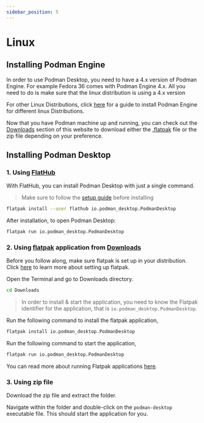 ```yaml
---
sidebar_position: 5
---
```


# Linux

## Installing Podman Engine

In order to use Podman Desktop, you need to have a 4.x version of Podman Engine. For example Fedora 36 comes with Podman Engine 4.x. All you need to do is make sure that the linux distribution is using a 4.x version 

For other Linux Distributions, click [here](https://podman.io/getting-started/installation#installing-on-linux) for a guide to install Podman Engine for different linux Distributions.

Now that you have Podman machine up and running, you can check out the [Downloads](/downloads/linux) section of this website to download either the [.flatpak](https://flatpak.org/setup/Fedora) file or the zip file depending on your preference.

## Installing Podman Desktop

### 1. Using [FlatHub](https://flathub.org/apps/details/io.podman_desktop.PodmanDesktop)

With FlatHub, you can install Podman Desktop with just a single command.

> Make sure to follow the [setup guide](https://flatpak.org/setup/) before installing

```sh
flatpak install --user flathub io.podman_desktop.PodmanDesktop
```
After installation, to open Podman Desktop:

```sh
flatpak run io.podman_desktop.PodmanDesktop
```

### 2. Using [flatpak](https://flatpak.org/setup/) application from [Downloads](/downloads/linux)

Before you follow along, make sure flatpak is set up in your distribution. Click [here](https://flatpak.org/setup/) to learn more about setting up flatpak.

Open the Terminal and go to Downloads directory. 

```sh
cd Downloads
```

> In order to install & start the application, you need to know the Flatpak identifier for the application, that is `io.podman_desktop.PodmanDesktop`.

Run the following command to install the flatpak application,

```sh
flatpak install io.podman_desktop.PodmanDesktop
```

Run the following command to start the application,

```sh
flatpak run io.podman_desktop.PodmanDesktop
```

You can read more about running Flatpak applications [here](https://docs.flatpak.org/en/latest/using-flatpak.html).

### 3. Using zip file

Download the zip file and extract the folder.

Navigate within the folder and double-click on the `podman-desktop` executable file. This should start the application for you.